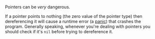 Pointers can be _very_ dangerous.

If a pointer points to nothing (the zero value of the pointer type) then dereferencing it will cause a runtime error (a [panic](https://gobyexample.com/panic)) that crashes the program. Generally speaking, whenever you're dealing with pointers you should check if it's `nil` before trying to dereference it.